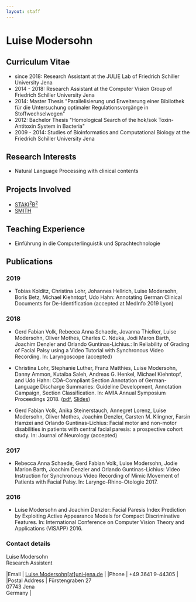 ```yaml
---
layout: staff
---
```


# Luise Modersohn

## Curriculum Vitae
* since 2018: Research Assistant at the JULIE Lab of Friedrich Schiller University Jena
* 2014 - 2018: Research Assistant at the Computer Vision Group of Friedrich Schiller University Jena
* 2014: Master Thesis "Parallelisierung und Erweiterung einer Bibliothek für die Untersuchung optimaler Regulationsvorgänge in Stoffwechselwegen"
* 2012: Bachelor Thesis "Homological Search of the hok/sok Toxin-Antitoxin System in Bacteria"
* 2009 - 2014: Studies of Bioinformatics and Computational Biology at the Friedrich Schiller University Jena


## Research Interests

* Natural Language Processing with clinical contents

## Projects Involved
* [STAKI<sup>2</sup>B<sup>2</sup>](http://gepris.dfg.de/gepris/projekt/315098900)
* [SMITH](http://www.smith.care/)

## Teaching Experience
* Einführung in die Computerlinguistik und Sprachtechnologie

## Publications

### 2019
* Tobias Kolditz, Christina Lohr, Johannes Hellrich, Luise Modersohn, Boris Betz, Michael Kiehntopf, Udo Hahn: Annotating German Clinical Documents for De-Identification (accepted at MedInfo 2019 Lyon)

### 2018
* Gerd Fabian Volk, Rebecca Anna Schaede, Jovanna Thielker, Luise Modersohn, Oliver Mothes, Charles C. Nduka, Jodi Maron Barth, Joachim Denzler and Orlando Guntinas-Lichius.: In Reliability of Grading of Facial Palsy using a Video Tutorial with Synchronous Video Recording. In: Laryngoscope (accepted)

* Christina Lohr, Stephanie Luther, Franz Matthies, Luise Modersohn, Danny Ammon, Kutaiba Saleh, Andreas G. Henkel, Michael Kiehntopf, and Udo Hahn: CDA-Compliant Section Annotation of German-Language Discharge Summaries: Guideline Development, Annotation Campaign, Section Classification. In: AMIA Annual Symposium Proceedings 2018. ([pdf](/downloads/publications/papers/lohr-2018-amia-sections.pdf), [Slides](/downloads/publications/slides/lohr-2018-amia-sections-slides.pdf))

* Gerd Fabian Volk, Anika Steinerstauch, Annegret Lorenz, Luise Modersohn, Oliver Mothes, Joachim Denzler, Carsten M. Klingner, Farsin Hamzei and Orlando Guntinas-Lichius: Facial motor and non-motor disabilities in patients with central facial paresis: a prospective cohort study. In: Journal of Neurology (accepted)


### 2017
* Rebecca Anna Schaede, Gerd Fabian Volk, Luise Modersohn, Jodie Marion Barth, Joachim Denzler and Orlando Guntinas-Lichius: Video Instruction for Synchronous Video Recording of Mimic Movement of Patients with Facial Palsy. In: Laryngo-Rhino-Otologie 2017.

### 2016
* Luise Modersohn and Joachim Denzler: Facial Paresis Index Prediction by Exploiting Active Appearance Models for Compact Discriminative Features. In: International Conference on Computer Vision Theory and Applications (VISAPP) 2016.

### Contact details
Luise Modersohn<br/>
Research Assistent

|Email | [Luise.Modersohn[at]uni-jena.de](mailto:Luise.Modersohn@uni-jena.de) |
|Phone | +49 3641 9-44305 |
|Postal Address | Fürstengraben 27<br/> 07743 Jena<br/> Germany |
